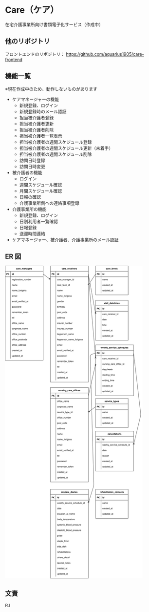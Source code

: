 # Care（ケア）

在宅介護事業所向け書類電子化サービス（作成中）

## 他のリポジトリ

フロントエンドのリポジトリ：
https://github.com/aquarius1905/care-frontend

## 機能一覧

※現在作成中のため、動作しないものがあります

-   ケアマネージャーの機能
    -   新規登録、ログイン
    -   新規登録時のメール認証
    -   担当被介護者登録
    -   担当被介護者更新
    -   担当被介護者削除
    -   担当被介護者一覧表示
    -   担当被介護者の週間スケジュール登録
    -   担当被介護者の週間スケジュール更新（未着手）
    -   担当被介護者の週間スケジュール削除
    -   訪問日時登録
    -   訪問日時変更
-   被介護者の機能
    -   ログイン
    -   週間スケジュール確認
    -   月間スケジュール確認
    -   日報の確認
    -   介護事業所側への連絡事項登録
-   介護事業所の機能
    -   新規登録、ログイン
    -   日別利用者一覧確認
    -   日報登録
    -   送迎時間連絡
-   ケアマネージャー、被介護者、介護事業所のメール認証

## ER 図

![erd-image](/public/images/erd.svg)

## 文責

R.I
